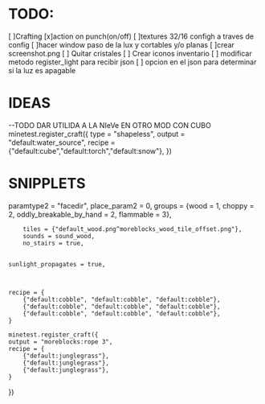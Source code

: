 # TODO:
[ ]Crafting
[x]action on punch(on/off)
[ ]textures 32/16 configh a traves de config
[ ]hacer window paso de la lux y cortables y/o planas
[ ]crear screenshot.png
[ ] Quitar cristales
[ ] Crear iconos inventario
[ ] modificar metodo register_light para recibir json
[ ] opcion en el json para determinar si la luz es apagable


# IDEAS
--TODO DAR UTILIDA A LA NIeVe EN OTRO MOD CON CUBO
minetest.register_craft({
	type = "shapeless",
	output = "default:water_source",
	recipe = {"default:cube","default:torch","default:snow"},
})

# SNIPPLETS


paramtype2 = "facedir",
		place_param2 = 0,
		groups = {wood = 1, choppy = 2, oddly_breakable_by_hand = 2, flammable = 3},
		
		tiles = {"default_wood.png^moreblocks_wood_tile_offset.png"},
		sounds = sound_wood,
		no_stairs = true,
		
		
	sunlight_propagates = true,
	
	
	
	recipe = {
		{"default:cobble", "default:cobble", "default:cobble"},
		{"default:cobble", "default:cobble", "default:cobble"},
		{"default:cobble", "default:cobble", "default:cobble"},
	}
	
	minetest.register_craft({
	output = "moreblocks:rope 3",
	recipe = {
		{"default:junglegrass"},
		{"default:junglegrass"},
		{"default:junglegrass"},
	}
})
